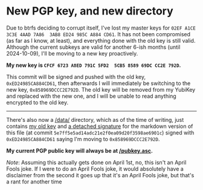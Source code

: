 # New PGP key, and new directory

Due to btrfs deciding to corrupt itself, I've lost my master keys for `02EF A1CE 3C3E 4AAD 7A86  3AB8 ED24 985C A884 CD61`. It has not been compromised (as far as I know, at least), and everything done with the old key is still valid. Although the current subkeys are valid for another 6-ish months (until 2024-10-09), I'll be moving to a new key proactively.

**My new key is `CFCF 6723 A8ED 791C 5FD2  5CB5 8589 69DC CC2E 792D`.**

This commit will be signed and pushed with the old key, `0xED24985CA884CD61`, then afterwards I will immediately be switching to the new key, `0x858969DCCC2E792D`. The old key will be removed from my YubiKey and replaced with the new one, and I will be unable to read anything encrypted to the old key.

---

There's also now a [/data/](/data/) directory, which as of the time of writing, just contains [my old key](/data/old-pubkey-02EFA1CE3C3E4AAD7A863AB8ED24985CA884CD61.asc) and [a detached signature](/data/new-pgp-key.sig) for the markdown version of this file (at commit `5e7ff5e5ad14adc21e2f0ea09d20f3598ae6901c`) signed with `0xED24985CA884CD61` saying I'm moving to `0x858969DCCC2E792D`.

**My current PGP public key will always be at [/pubkey.asc](/pubkey.asc).**

*Note*: Assuming this actually gets done on April 1st, no, this isn't an April Fools joke. If I were to do an April Fools joke, it would absolutely have a disclaimer from the second it goes up that it's an April Fools joke, but that's a rant for another time
